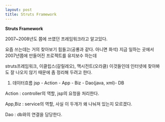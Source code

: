 ```yaml
---
layout: post
title: Struts Framework
---
```



 **Struts Framework**

2007~2008년도 쯤에 쓰였던 프레임워크라고 알고있다.

요즘 쓰는데는 거의 찾아보기 힘들고(공룡과 같다. 아니면 화석)
지금 일하는 곳에서 2007년쯤에 만들어진 프로젝트를 유지보수 하는데 

struts프레임워크, 이클립스(갈릴레오), 맥시전트(오라클)
이것들인데 인터넷에 찾아봐도 잘 나오지 않기 때문에 좀 정리해 두려고 한다.


1. 데이터흐름
jsp - Action - App - Biz - Dao(java, xml)- DB

Action : controller의 역할, jsp의 요청을 처리한다.

App,Biz : service의 역할, 사실 이 두개가 왜 나눠져 있는지 모르겠다.

Dao : db와의 연결을 담당한다.

